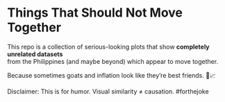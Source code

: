 # Things That Should Not Move Together

This repo is a collection of serious-looking plots that show **completely unrelated datasets**  
from the Philippines (and maybe beyond) which appear to move together.  

Because sometimes goats and inflation look like they’re best friends. 🐐📈  

Disclaimer: This is for humor. Visual similarity ≠ causation. #forthejoke
